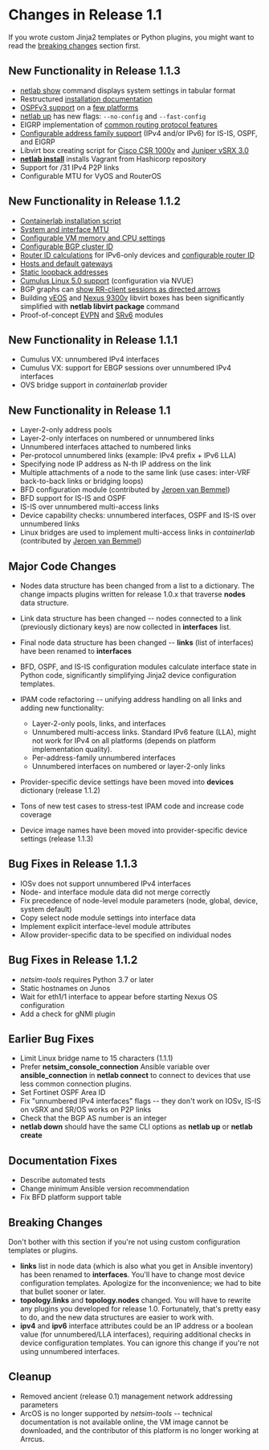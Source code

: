 # Changes in Release 1.1

If you wrote custom Jinja2 templates or Python plugins, you might want to read the [breaking changes](#breaking-changes) section first.

## New Functionality in Release 1.1.3

* [netlab show](../netlab/show.md) command displays system settings in tabular format
* Restructured [installation documentation](../install.md)
* [OSPFv3 support](../module/ospf.md) on a [few platforms](../platforms.md#ipv6-support)
* [netlab up](../netlab/up.md) has new flags: `--no-config` and `--fast-config`
* EIGRP implementation of [common routing protocol features](../module/routing.md)
* [Configurable address family support](../module/routing.md) (IPv4 and/or IPv6) for IS-IS, OSPF, and EIGRP
* Libvirt box creating script for [Cisco CSR 1000v](../labs/csr.md) and [Juniper vSRX 3.0](../labs/vsrx.md)
* **[netlab install](../netlab/install.md)** installs Vagrant from Hashicorp repository
* Support for /31 IPv4 P2P links
* Configurable MTU for VyOS and RouterOS

## New Functionality in Release 1.1.2

* [Containerlab installation script](../netlab/install.md)
* [System and interface MTU](../links.md#changing-mtu)
* [Configurable VM memory and CPU settings](../nodes.md#node-attributes)
* [Configurable BGP cluster ID](../module/bgp.md#node-configuration-parameters)
* [Router ID calculations](../example/addressing-tutorial.md#using-built-in-address-pools) for IPv6-only devices and [configurable router ID](../module/ospf.md#node-parameters)
* [Hosts and default gateways](../links.md#hosts-and-default-gateways)
* [Static loopback addresses](../nodes.md#node-attributes)
* [Cumulus Linux 5.0 support](../platforms.md) (configuration via NVUE)
* BGP graphs can [show RR-client sessions as directed arrows](../outputs/graph.md)
* Building [vEOS](../labs/eos.md) and [Nexus 9300v](../labs/nxos.md) libvirt boxes has been significantly simplified with **netlab libvirt package** command
* Proof-of-concept [EVPN](../module/evpn.md) and [SRv6](../module/srv6.md) modules

## New Functionality in Release 1.1.1

* Cumulus VX: unnumbered IPv4 interfaces
* Cumulus VX: support for EBGP sessions over unnumbered IPv4 interfaces
* OVS bridge support in *containerlab* provider

## New Functionality in Release 1.1

* Layer-2-only address pools
* Layer-2-only interfaces on numbered or unnumbered links
* Unnumbered interfaces attached to numbered links
* Per-protocol unnumbered links (example: IPv4 prefix + IPv6 LLA)
* Specifying node IP address as N-th IP address on the link
* Multiple attachments of a node to the same link (use cases: inter-VRF back-to-back links or bridging loops)
* BFD configuration module (contributed by [Jeroen van Bemmel](https://github.com/jbemmel))
* BFD support for IS-IS and OSPF
* IS-IS over unnumbered multi-access links
* Device capability checks: unnumbered interfaces, OSPF and IS-IS over unnumbered links
* Linux bridges are used to implement multi-access links in *containerlab* (contributed by [Jeroen van Bemmel](https://github.com/jbemmel))

## Major Code Changes

* Nodes data structure has been changed from a list to a dictionary. The change impacts plugins written for release 1.0.x that traverse **nodes** data structure.
* Link data structure has been changed -- nodes connected to a link (previously dictionary keys) are now collected in **interfaces** list.
* Final node data structure has been changed -- **links** (list of interfaces) have been renamed to **interfaces**
* BFD, OSPF, and IS-IS configuration modules calculate interface state in Python code, significantly simplifying Jinja2 device configuration templates.
* IPAM code refactoring -- unifying address handling on all links and adding new functionality:

	* Layer-2-only pools, links, and interfaces
	* Unnumbered multi-access links. Standard IPv6 feature (LLA), might not work for IPv4 on all platforms (depends on platform implementation quality).
	* Per-address-family unnumbered interfaces
	* Unnumbered interfaces on numbered or layer-2-only links

* Provider-specific device settings have been moved into **devices** dictionary (release 1.1.2)
* Tons of new test cases to stress-test IPAM code and increase code coverage
* Device image names have been moved into provider-specific device settings (release 1.1.3)

## Bug Fixes in Release 1.1.3

* IOSv does not support unnumbered IPv4 interfaces
* Node- and interface module data did not merge correctly
* Fix precedence of node-level module parameters (node, global, device, system default)
* Copy select node module settings into interface data
* Implement explicit interface-level module attributes
* Allow provider-specific data to be specified on individual nodes

## Bug Fixes in Release 1.1.2

* *netsim-tools* requires Python 3.7 or later
* Static hostnames on Junos
* Wait for eth1/1 interface to appear before starting Nexus OS configuration
* Add a check for gNMI plugin

## Earlier Bug Fixes

* Limit Linux bridge name to 15 characters (1.1.1)
* Prefer **netsim_console_connection** Ansible variable over **ansible_connection** in **netlab connect** to connect to devices that use less common connection plugins. 
* Set Fortinet OSPF Area ID
* Fix "unnumbered IPv4 interfaces" flags -- they don't work on IOSv, IS-IS on vSRX and SR/OS works on P2P links
* Check that the BGP AS number is an integer
* **netlab down** should have the same CLI options as **netlab up** or **netlab create**

## Documentation Fixes

* Describe automated tests
* Change minimum Ansible version recommendation
* Fix BFD platform support table

## Breaking Changes

Don't bother with this section if you're not using custom configuration templates or plugins.

* **links** list in node data (which is also what you get in Ansible inventory) has been renamed to **interfaces**. You'll have to change most device configuration templates. Apologize for the inconvenience; we had to bite that bullet sooner or later.
* **topology.links** and **topology.nodes** changed. You will have to rewrite any plugins you developed for release 1.0. Fortunately, that's pretty easy to do, and the new data structures are easier to work with.
* **ipv4** and **ipv6** interface attributes could be an IP address or a boolean value (for unnumbered/LLA interfaces), requiring additional checks in device configuration templates. You can ignore this change if you're not using unnumbered interfaces.

## Cleanup

* Removed ancient (release 0.1) management network addressing parameters
* ArcOS is no longer supported by *netsim-tools* -- technical documentation is not available online, the VM image cannot be downloaded, and the contributor of this platform is no longer working at Arrcus.
